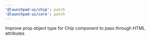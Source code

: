 ```yaml
---
'@launchpad-ui/chip': patch
'@launchpad-ui/core': patch
---
```


Improve prop object type for Chip component to pass through HTML attributes
